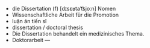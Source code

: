- die Dissertation (f)	[dɪsɛʁtaˈt͡sjoːn]	Nomen
- Wissenschaftliche Arbeit für die Promotion
- luận án tiến sĩ
- dissertation / doctoral thesis
- Die Dissertation behandelt ein medizinisches Thema.
- Doktorarbeit	—
